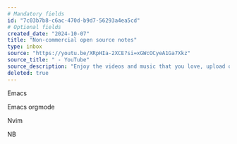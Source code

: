 ```yaml
---
# Mandatory fields
id: "7c03b7b8-c6ac-470d-b9d7-56293a4ea5cd"
# Optional fields
created_date: "2024-10-07"
title: "Non-commercial open source notes"
type: inbox
source: "https://youtu.be/XRpHIa-2XCE?si=xGWcOCyeA1Ga7Xkz"
source_title: " - YouTube"
source_description: "Enjoy the videos and music that you love, upload original content and share it all with friends, family and the world on YouTube."
deleted: true
---
```

Emacs 

Emacs orgmode

Nvim

NB
